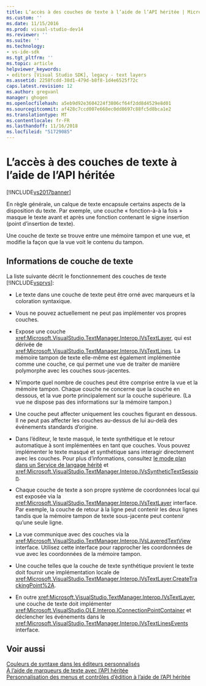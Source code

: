```yaml
---
title: L’accès à des couches de texte à l’aide de l’API héritée | Microsoft Docs
ms.custom: ''
ms.date: 11/15/2016
ms.prod: visual-studio-dev14
ms.reviewer: ''
ms.suite: ''
ms.technology:
- vs-ide-sdk
ms.tgt_pltfrm: ''
ms.topic: article
helpviewer_keywords:
- editors [Visual Studio SDK], legacy - text layers
ms.assetid: 2258fcdd-38d1-479d-b8f8-1d4e6525f72c
caps.latest.revision: 12
ms.author: gregvanl
manager: ghogen
ms.openlocfilehash: a5eb9d92e3604224f3806cf64f2dd8d4529e8d01
ms.sourcegitcommit: af428c7ccd007e668ec0dd8697c88fc5d8bca1e2
ms.translationtype: MT
ms.contentlocale: fr-FR
ms.lasthandoff: 11/16/2018
ms.locfileid: "51729085"
---
```

# <a name="accessing-text-layers-by-using-the-legacy-api"></a>L’accès à des couches de texte à l’aide de l’API héritée
[!INCLUDE[vs2017banner](../includes/vs2017banner.md)]

En règle générale, un calque de texte encapsule certains aspects de la disposition du texte. Par exemple, une couche « fonction-à-à la fois » masque le texte avant et après une fonction contenant le signe insertion (point d’insertion de texte).  
  
 Une couche de texte se trouve entre une mémoire tampon et une vue, et modifie la façon que la vue voit le contenu du tampon.  
  
## <a name="text-layer-information"></a>Informations de couche de texte  
 La liste suivante décrit le fonctionnement des couches de texte [!INCLUDE[vsprvs](../includes/vsprvs-md.md)]:  
  
-   Le texte dans une couche de texte peut être orné avec marqueurs et la coloration syntaxique.  
  
-   Vous ne pouvez actuellement ne peut pas implémenter vos propres couches.  
  
-   Expose une couche <xref:Microsoft.VisualStudio.TextManager.Interop.IVsTextLayer>, qui est dérivée de <xref:Microsoft.VisualStudio.TextManager.Interop.IVsTextLines>. La mémoire tampon de texte elle-même est également implémentée comme une couche, ce qui permet une vue de traiter de manière polymorphe avec les couches sous-jacentes.  
  
-   N’importe quel nombre de couches peut être comprise entre la vue et la mémoire tampon. Chaque couche ne concerne que la couche en dessous, et la vue porte principalement sur la couche supérieure. (La vue ne dispose pas des informations sur la mémoire tampon.)  
  
-   Une couche peut affecter uniquement les couches figurant en dessous. Il ne peut pas affecter les couches au-dessus de lui au-delà des événements standards d’origine.  
  
-   Dans l’éditeur, le texte masqué, le texte synthétique et le retour automatique à sont implémentées en tant que couches. Vous pouvez implémenter le texte masqué et synthétique sans interagir directement avec les couches. Pour plus d’informations, consultez [le mode plan dans un Service de langage hérité](../extensibility/internals/outlining-in-a-legacy-language-service.md) et <xref:Microsoft.VisualStudio.TextManager.Interop.IVsSyntheticTextSession>.  
  
-   Chaque couche de texte a son propre système de coordonnées local qui est exposée via la <xref:Microsoft.VisualStudio.TextManager.Interop.IVsTextLayer> interface. Par exemple, la couche de retour à la ligne peut contenir les deux lignes tandis que la mémoire tampon de texte sous-jacente peut contenir qu’une seule ligne.  
  
-   La vue communique avec des couches via la <xref:Microsoft.VisualStudio.TextManager.Interop.IVsLayeredTextView> interface. Utilisez cette interface pour rapprocher les coordonnées de vue avec les coordonnées de la mémoire tampon.  
  
-   Une couche telles que la couche de texte synthétique provient le texte doit fournir une implémentation locale de <xref:Microsoft.VisualStudio.TextManager.Interop.IVsTextLayer.CreateTrackingPoint%2A>.  
  
-   En outre <xref:Microsoft.VisualStudio.TextManager.Interop.IVsTextLayer>, une couche de texte doit implémenter <xref:Microsoft.VisualStudio.OLE.Interop.IConnectionPointContainer> et déclencher les événements dans le <xref:Microsoft.VisualStudio.TextManager.Interop.IVsTextLinesEvents> interface.  
  
## <a name="see-also"></a>Voir aussi  
 [Couleurs de syntaxe dans les éditeurs personnalisés](../extensibility/syntax-coloring-in-custom-editors.md)   
 [À l’aide de marqueurs de texte avec l’API héritée](../extensibility/using-text-markers-with-the-legacy-api.md)   
 [Personnalisation des menus et contrôles d’édition à l’aide de l’API héritée](../extensibility/customizing-editor-controls-and-menus-by-using-the-legacy-api.md)


